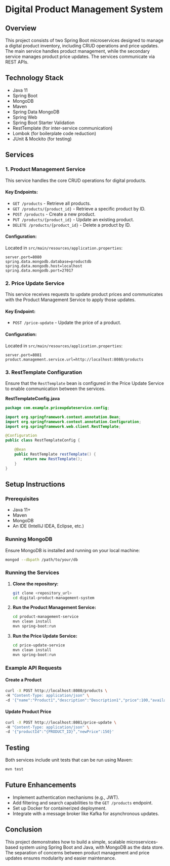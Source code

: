 # Digital Product Management System

## Overview
This project consists of two Spring Boot microservices designed to manage a digital product inventory, including CRUD operations and price updates. The main service handles product management, while the secondary service manages product price updates. The services communicate via REST APIs.

## Technology Stack
- Java 11
- Spring Boot
- MongoDB
- Maven
- Spring Data MongoDB
- Spring Web
- Spring Boot Starter Validation
- RestTemplate (for inter-service communication)
- Lombok (for boilerplate code reduction)
- JUnit & Mockito (for testing)

## Services

### 1. Product Management Service
This service handles the core CRUD operations for digital products.

#### Key Endpoints:
- `GET /products` - Retrieve all products.
- `GET /products/{product_id}` - Retrieve a specific product by ID.
- `POST /products` - Create a new product.
- `PUT /products/{product_id}` - Update an existing product.
- `DELETE /products/{product_id}` - Delete a product by ID.

#### Configuration:
Located in `src/main/resources/application.properties`:
```properties
server.port=8080
spring.data.mongodb.database=productdb
spring.data.mongodb.host=localhost
spring.data.mongodb.port=27017
```

### 2. Price Update Service
This service receives requests to update product prices and communicates with the Product Management Service to apply those updates.

#### Key Endpoint:
- `POST /price-update` - Update the price of a product.

#### Configuration:
Located in `src/main/resources/application.properties`:
```properties
server.port=8081
product.management.service.url=http://localhost:8080/products
```

### 3. RestTemplate Configuration
Ensure that the `RestTemplate` bean is configured in the Price Update Service to enable communication between the services.

**RestTemplateConfig.java**
```java
package com.example.priceupdateservice.config;

import org.springframework.context.annotation.Bean;
import org.springframework.context.annotation.Configuration;
import org.springframework.web.client.RestTemplate;

@Configuration
public class RestTemplateConfig {

    @Bean
    public RestTemplate restTemplate() {
        return new RestTemplate();
    }
}
```

## Setup Instructions

### Prerequisites
- Java 11+
- Maven
- MongoDB
- An IDE (IntelliJ IDEA, Eclipse, etc.)

### Running MongoDB
Ensure MongoDB is installed and running on your local machine:
```bash
mongod --dbpath /path/to/your/db
```

### Running the Services

1. **Clone the repository:**
    ```bash
    git clone <repository_url>
    cd digital-product-management-system
    ```

2. **Run the Product Management Service:**
    ```bash
    cd product-management-service
    mvn clean install
    mvn spring-boot:run
    ```

3. **Run the Price Update Service:**
    ```bash
    cd price-update-service
    mvn clean install
    mvn spring-boot:run
    ```

### Example API Requests

#### Create a Product
```bash
curl -X POST http://localhost:8080/products \
-H "Content-Type: application/json" \
-d '{"name":"Product1","description":"Description1","price":100,"available":true}'
```

#### Update Product Price
```bash
curl -X POST http://localhost:8081/price-update \
-H "Content-Type: application/json" \
-d '{"productId":"{PRODUCT_ID}","newPrice":150}'
```

## Testing

Both services include unit tests that can be run using Maven:
```bash
mvn test
```

## Future Enhancements
- Implement authentication mechanisms (e.g., JWT).
- Add filtering and search capabilities to the `GET /products` endpoint.
- Set up Docker for containerized deployment.
- Integrate with a message broker like Kafka for asynchronous updates.

## Conclusion
This project demonstrates how to build a simple, scalable microservices-based system using Spring Boot and Java, with MongoDB as the data store. The separation of concerns between product management and price updates ensures modularity and easier maintenance.
